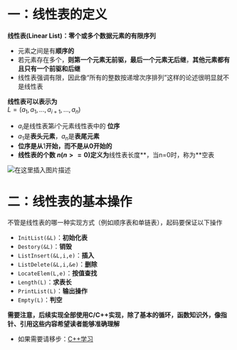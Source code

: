  

# 一：线性表的定义

**线性表\(Linear List\)：零个或多个数据元素的有限序列**

- 元素之间是有**顺序的**
- 若元素存在多个，**则第一个元素无前驱，最后一个元素无后继**，**其他元素都有且只有一个前驱和后继**
- 线性表强调有限，因此像“所有的整数按递增次序排列”这样的论述很明显就不是线性表

**线性表可以表示为**  
$L=(a_{1},a_{1},...,a_{i+1},...,a_{n})$

- $a_{i}$是线性表第$i$个元素线性表中的 **位序**
- $a_{1}$是**表头元素**，$a_{n}$是**表尾元素**
- **位序是从**1**开始，而不是从0开始的**
- **线性表的个数 $n$$(n>=0)$定义为**线性表长度**，当n=0时，称为**空表

![在这里插入图片描述](https://ziquyun.com/main/csdn/img?url=https%3A%2F%2Fimg-blog.csdnimg.cn%2Fb7dc7f4beec44edf8eb4d5ce676130b3.png&rfUrl=https%3A%2F%2Fzhangxing-tech.blog.csdn.net%2Farticle%2Fdetails%2F121196794)

# 二：线性表的基本操作

不管是线性表的哪一种实现方式（例如顺序表和单链表），起码要保证以下操作

- `InitList(&L)`：**初始化表**
- `Destory(&L)`：**销毁**
- `ListInsert(&L,i,e)`：**插入**
- `ListDelete(&L,i,&e)`：**删除**
- `LocateElem(L,e)`：**按值查找**
- `Length(L)`：**求表长**
- `PrintList(L)`：**输出操作**
- `Empty(L)`：**判空**

**需要注意，后续实现全部使用C/C++实现，除了基本的循环，函数知识外，像指针、引用这些内容希望读者能够准确理解**

- 如果需要请移步：[C++学习](https://blog.csdn.net/qq_39183034/category_10813323.html)